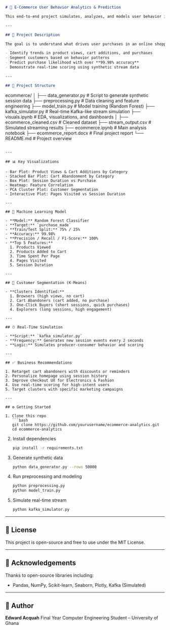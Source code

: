 
```markdown
# 🛒 E-Commerce User Behavior Analytics & Prediction

This end-to-end project simulates, analyzes, and models user behavior in an e-commerce environment using synthetic data. It uncovers actionable insights, predicts purchase decisions with high accuracy, and demonstrates real-time stream processing capabilities.

---

## 📌 Project Description

The goal is to understand what drives user purchases in an online shopping platform by analyzing session data. We use exploratory data analysis, machine learning (Random Forest), and real-time stream simulation (Kafka) to:

- Identify trends in product views, cart additions, and purchases
- Segment customers based on behavior patterns
- Predict purchase likelihood with over **99.98% accuracy**
- Demonstrate real-time scoring using synthetic stream data

---

## 📂 Project Structure

```

ecommerce/
│
├── data\_generator.py          # Script to generate synthetic session data
├── preprocessing.py           # Data cleaning and feature engineering
├── model\_train.py             # Model training (Random Forest)
├── kafka\_simulator.py         # Real-time Kafka-like stream simulation
├── visuals.ipynb              # EDA, visualizations, and dashboards
│
├── ecommerce\_cleaned.csv      # Cleaned dataset
├── stream\_output.csv          # Simulated streaming results
├── ecommerce.ipynb            # Main analysis notebook
├── ecommerce\_report.docx      # Final project report
└── README.md                  # Project overview

````

---

## 📊 Key Visualizations

- Bar Plot: Product Views & Cart Additions by Category  
- Stacked Bar Plot: Cart Abandonment by Category  
- Box Plot: Session Duration vs Purchase  
- Heatmap: Feature Correlation  
- PCA Cluster Plot: Customer Segmentation  
- Interactive Plot: Pages Visited vs Session Duration  

---

## 🧠 Machine Learning Model

- **Model:** Random Forest Classifier  
- **Target:** `purchase_made`  
- **Train/Test Split:** 75% / 25%  
- **Accuracy:** 99.98%  
- **Precision / Recall / F1-Score:** 100%  
- **Top 5 Features:**  
  1. Products Viewed  
  2. Products Added to Cart  
  3. Time Spent Per Page  
  4. Pages Visited  
  5. Session Duration  

---

## 👥 Customer Segmentation (K-Means)

- **Clusters Identified:**  
  1. Browsers (high views, no cart)  
  2. Cart Abandoners (cart added, no purchase)  
  3. One-Click Buyers (short sessions, quick purchases)  
  4. Explorers (long sessions, high engagement)

---

## ⏱ Real-Time Simulation

- **Script:** `kafka_simulator.py`  
- **Frequency:** Generates new session events every 2 seconds  
- **Logic:** Simulates producer-consumer behavior and scoring  

---

## ✅ Business Recommendations

1. Retarget cart abandoners with discounts or reminders  
2. Personalize homepage using session history  
3. Improve checkout UX for Electronics & Fashion  
4. Use real-time scoring for high-intent users  
5. Target clusters with specific marketing campaigns  

---

## ⚙️ Getting Started

1. Clone this repo  
   ```bash
   git clone https://github.com/yourusername/ecommerce-analytics.git
   cd ecommerce-analytics
````

2. Install dependencies

   ```bash
   pip install -r requirements.txt
   ```

3. Generate synthetic data

   ```bash
   python data_generator.py --rows 50000
   ```

4. Run preprocessing and modeling

   ```bash
   python preprocessing.py
   python model_train.py
   ```

5. Simulate real-time stream

   ```bash
   python kafka_simulator.py
   ```

---

## 📑 License

This project is open-source and free to use under the MIT License.

---

## 🙌 Acknowledgements

Thanks to open-source libraries including:

* Pandas, NumPy, Scikit-learn, Seaborn, Plotly, Kafka (Simulated)

---

## 🚀 Author

**Edward Acquah**
Final Year Computer Engineering Student – University of Ghana

